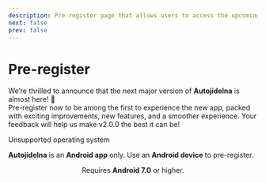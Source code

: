 ```yaml
---
description: Pre-register page that allows users to access the upcoming v2.0.0 release of the app.
next: false
prev: false
---
```


# Pre-register

We’re thrilled to announce that the next major version of **Autojídelna** is almost here! 🎉  
Pre-register now to be among the first to experience the new app, packed with exciting improvements, new features, and a smoother experience. Your feedback will help us make v2.0.0 the best it can be!

<div v-if="!isAndroid" class="custom-block danger">
 <p class="custom-block-title">Unsupported operating system</p>
  <p>
    <strong>Autojídelna</strong> is an <strong>Android app</strong> only.
     Use an <strong>Android device</strong> to pre-register.
  </p>
</div>

<DownloadButton :releaseData="releaseData" />

<div style="text-align: center;">Requires <b>Android 7.0</b> or higher.</div >

<!-- Setup script-->

<script setup lang="ts">
  import ReleaseDate from "@theme/components/ReleaseDate.vue";
  import DownloadButton from "@theme/components/DownloadButton.vue";
  import Changelog from "@theme/components/Changelog.vue";
  import { computed, onMounted, ref } from 'vue';
  import { data as loaderData } from '@theme/data/releaseWithChangelogs.data.ts';
  const releaseData = loaderData.latest;

  const isAndroid = ref(true)
  onMounted(() => {
    isAndroid.value = !!navigator.userAgent.match(/android/i)
  })
</script>
